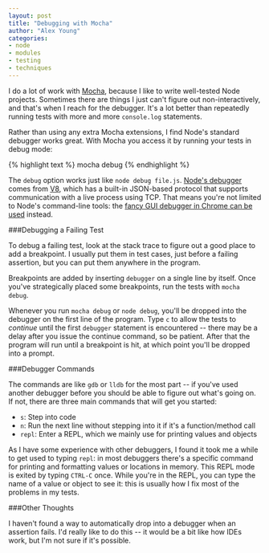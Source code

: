 ```yaml
---
layout: post
title: "Debugging with Mocha"
author: "Alex Young"
categories: 
- node
- modules
- testing
- techniques
---
```


I do a lot of work with [Mocha](http://visionmedia.github.io/mocha/), because I like to write well-tested Node projects.  Sometimes there are things I just can't figure out non-interactively, and that's when I reach for the debugger.  It's a lot better than repeatedly running tests with more and more `console.log` statements.

Rather than using any extra Mocha extensions, I find Node's standard debugger works great.  With Mocha you access it by running your tests in debug mode:

{% highlight text %}
mocha debug
{% endhighlight %}

The `debug` option works just like `node debug file.js`.  [Node's debugger](http://nodejs.org/api/debugger.html) comes from [V8](https://code.google.com/p/v8/wiki/DebuggerProtocol), which has a built-in JSON-based protocol that supports communication with a live process using TCP.  That means you're not limited to Node's command-line tools: the [fancy GUI debugger in Chrome can be used](https://github.com/node-inspector/node-inspector) instead.

###Debugging a Failing Test

To debug a failing test, look at the stack trace to figure out a good place to add a breakpoint.  I usually put them in test cases, just before a failing assertion, but you can put them anywhere in the program.

Breakpoints are added by inserting `debugger` on a single line by itself.  Once you've strategically placed some breakpoints, run the tests with `mocha debug`.

Whenever you run `mocha debug` or `node debug`, you'll be dropped into the debugger on the first line of the program.  Type `c` to allow the tests to _continue_ until the first `debugger` statement is encountered -- there may be a delay after you issue the continue command, so be patient.  After that the program will run until a breakpoint is hit, at which point you'll be dropped into a prompt.

###Debugger Commands

The commands are like `gdb` or `lldb` for the most part -- if you've used another debugger before you should be able to figure out what's going on.  If not, there are three main commands that will get you started:

* `s`: Step into code
* `n`: Run the next line without stepping into it if it's a function/method call
* `repl`: Enter a REPL, which we mainly use for printing values and objects

As I have some experience with other debuggers, I found it took me a while to get used to typing `repl`: in most debuggers there's a specific command for printing and formatting values or locations in memory.  This REPL mode is exited by typing `CTRL-C` once.  While you're in the REPL, you can type the name of a value or object to see it: this is usually how I fix most of the problems in my tests.

###Other Thoughts

I haven't found a way to automatically drop into a debugger when an assertion fails.  I'd really like to do this -- it would be a bit like how IDEs work, but I'm not sure if it's possible.

